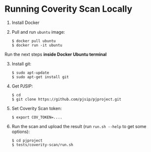# Running Coverity Scan Locally

1. Install Docker
2. Pull and run `ubuntu` image:

   ```
   $ docker pull ubuntu
   $ docker run -it ubuntu
   ```

Run the next steps **inside Docker Ubuntu terminal**

3. Install git:

   ```
   $ sudo apt-update
   $ sudo apt-get install git
   ```
4. Get PJSIP:

   ```
   $ cd
   $ git clone https://github.com/pjsip/pjproject.git
   ```
5. Set Coverity Scan token:

   ```
   $ export COV_TOKEN=....
   ```
6. Run the scan and upload the result (run `run.sh --help` to get some options):

   ```
   $ cd pjproject
   $ tests/coverity-scan/run.sh
   ```

